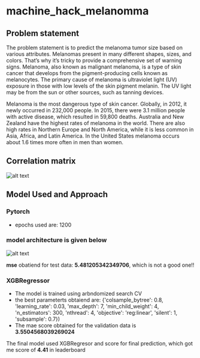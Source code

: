 # machine_hack_melanomma


##  Problem statement
 The problem statement is to predict the melanoma tumor size based on various attributes. Melanomas present in many different shapes, sizes, and colors. 
 That’s why it’s tricky to provide a comprehensive set of warning signs. Melanoma, also known as malignant melanoma, is a type 
 of skin cancer that develops from the pigment-producing cells known as melanocytes. The primary cause of melanoma is ultraviolet 
 light (UV) exposure in those with low levels of the skin pigment melanin. The UV light may be from the sun or other sources, such 
 as tanning devices. 

Melanoma is the most dangerous type of skin cancer. Globally, in 2012, it newly occurred in 232,000 people. In 2015, 
there were 3.1 million people with active disease, which resulted in 59,800 deaths. Australia and New Zealand have the highest 
rates of melanoma in the world. There are also high rates in Northern Europe and North America, while it is less common in Asia, 
Africa, and Latin America. In the United States melanoma occurs about 1.6 times more often in men than women.

## Correlation matrix
![alt text](https://github.com/SHINE1607/machine_hack_melanomma/blob/master/images/correlation_heatmap.png)


## Model Used and Approach

### Pytorch
* epochs used are: 1200
### model architecture is given below
![alt text](https://github.com/SHINE1607/machine_hack_melanomma/blob/master/images/architecture.png)

**mse** obatiend for test data: **5.481205342349706**, which is not a good one!!

 ### XGBRegressor
 * The model is trained using arbndomized search CV
 * the best parameterts obtaiend are:
{'colsample_bytree': 0.8,
  'learning_rate': 0.03,
  'max_depth': 7,
  'min_child_weight': 4,
  'n_estimators': 300,
  'nthread': 4,
  'objective': 'reg:linear',
  'silent': 1,
  'subsample': 0.7})
  * The mae score obtained for the validation data is **3.5504568039269024**
  
  The final model used XGBRegresor and score for final prediction, which got me score of **4.41** in leaderboard
